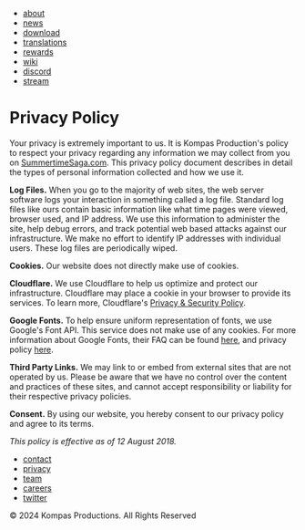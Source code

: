 [](https://kompasproductions.com/)

* [about](https://summertimesaga.com/)
* [news](https://summertimesaga.com/news)
* [download](https://summertimesaga.com/download)
* [translations](https://summertimesaga.com/translations)
* [rewards](https://my.kompasproductions.com/)
* [wiki](https://wiki.summertimesaga.com/)
* [discord](https://discord.gg/6h7vAgD)
* [stream](https://picarto.tv/DarkCookie)

[](https://www.patreon.com/summertimesaga)[](https://summertimesaga.com/download)

Privacy Policy
==============

Your privacy is extremely important to us. It is Kompas Production's policy to respect your privacy regarding any information we may collect from you on [SummertimeSaga.com](https://summertimesaga.com/). This privacy policy document describes in detail the types of personal information collected and how we use it.

**Log Files.** When you go to the majority of web sites, the web server software logs your interaction in something called a log file. Standard log files like ours contain basic information like what time pages were viewed, browser used, and IP address. We use this information to administer the site, help debug errors, and track potential web based attacks against our infrastructure. We make no effort to identify IP addresses with individual users. These log files are periodically wiped.

**Cookies.** Our website does not directly make use of cookies.

**Cloudflare.** We use Cloudflare to help us optimize and protect our infrastructure. Cloudflare may place a cookie in your browser to provide its services. To learn more, Cloudflare's [Privacy & Security Policy](https://www.cloudflare.com/privacypolicy/).

**Google Fonts.** To help ensure uniform representation of fonts, we use Google's Font API. This service does not make use of any cookies. For more information about Google Fonts, their FAQ can be found [here](https://developers.google.com/fonts/faq), and privacy policy [here](https://policies.google.com/privacy).

**Third Party Links.** We may link to or embed from external sites that are not operated by us. Please be aware that we have no control over the content and practices of these sites, and cannot accept responsibility or liability for their respective privacy policies.

**Consent.** By using our website, you hereby consent to our privacy policy and agree to its terms.

_This policy is effective as of 12 August 2018._

[](https://kompasproductions.com/)

* [contact](https://summertimesaga.com/contact)
* [privacy](https://summertimesaga.com/privacy)
* [team](https://kompasproductions.com/#team)
* [careers](https://kompasproductions.com/#contact)
* [twitter](https://twitter.com/darkcookiesaga)

© 2024 Kompas Productions. All Rights Reserved